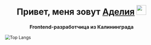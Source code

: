 <h1 align="center">Привет, меня зовут <a href="https://daniilshat.ru/" target="_blank">Аделия</a> 
<img src="https://github.com/blackcater/blackcater/raw/main/images/Hi.gif" height="32"/></h1>
<h3 align="center">Frontend-разработчица из Калининграда</h3>

![Top Langs](https://github-readme-stats.vercel.app/api/top-langs/?username=delyaday&hide_progress=true)

<!---
Delyaday/Delyaday is a ✨ special ✨ repository because its `README.md` (this file) appears on your GitHub profile.
You can click the Preview link to take a look at your changes.
--->
